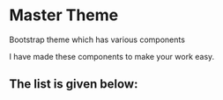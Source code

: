 # Master Theme
Bootstrap theme which has various components

I have made these components to make your work easy.

## The list is given below:

